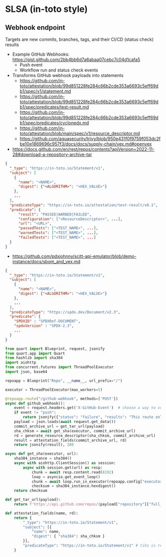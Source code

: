 # SLSA (in-toto style)

## Webhook endpoint

Targets are new commits, branches, tags, and their CI/CD (status check) results

- Example GitHub Webhooks: https://gist.github.com/2bb4bb6d7a6abaa07cebc7c04d1cafa5
  - Push event
  - Workflow run and status check events
- Transforms GitHub webhook payloads into statements
  - https://github.com/in-toto/attestation/blob/99d851228fe284c66b2cde353a6693c5eff69db1/spec/v1/statement.md
  - https://github.com/in-toto/attestation/blob/99d851228fe284c66b2cde353a6693c5eff69db1/spec/predicates/test-result.md
  - https://github.com/in-toto/attestation/blob/99d851228fe284c66b2cde353a6693c5eff69db1/spec/predicates/cyclonedx.md
  - https://github.com/in-toto/attestation/blob/main/spec/v1/resource_descriptor.md
  - https://github.com/aquasecurity/trivy/blob/950e431f0f9759f053dc2fbe10e1869696c957f3/docs/docs/supply-chain/vex.md#openvex
- https://docs.github.com/en/rest/repos/contents?apiVersion=2022-11-28#download-a-repository-archive-tar

```json
{
  "_type": "https://in-toto.io/Statement/v1",
  "subject": [
    {
      "name": "<NAME>",
      "digest": {"<ALGORITHM>": "<HEX_VALUE>"}
    },
    ...
  ],
  "predicateType": "https://in-toto.io/attestation/test-result/v0.1",
  "predicate": {
      "result": "PASSED|WARNED|FAILED",
      "configuration": ["<ResourceDescriptor>", ...],
      "url": "<URL>",
      "passedTests": ["<TEST_NAME>", ...],
      "warnedTests": ["<TEST_NAME>", ...],
      "failedTests": ["<TEST_NAME>", ...]
  }
}
```

- https://github.com/pdxjohnny/scitt-api-emulator/blob/demo-instance/docs/sbom_and_vex.md

```json
{
  "_type": "https://in-toto.io/Statement/v1",
  "subject": [
    {
      "name": "<NAME>",
      "digest": {"<ALGORITHM>": "<HEX_VALUE>"}
    },
    ...
  ],
  "predicateType": "https://spdx.dev/Document/v2.3",
  "predicate": {
    "SPDXID" : "SPDXRef-DOCUMENT",
    "spdxVersion" : "SPDX-2.3",
    ...
  }
}
```

```python
from quart import Blueprint, request, jsonify
from quart.app import Quart
from hashlib import sha384
import aiohttp
from concurrent.futures import ThreadPoolExecutor
import json, base64

repoapp = Blueprint("Repo", __name__, url_prefix="/")

executor = ThreadPoolExecutor(max_workers=5)

@repoapp.route("/github-webhook", methods=['POST'])
async def github_webhook():
    event = request.headers.get('X-GitHub-Event')  # choose a way to verify the request
    if event != "push":
        return jsonify({"status": "failure", "results": "This route only accepts push events."}), 400
    payload = json.loads(await request.get_data())
    commit_archive_url = get_tar_url(payload)
    sha_chksm = await get_sha(executor, commit_archive_url)
    rd = generate_resource_descriptor(sha_chksm, commit_archive_url)
    result = attestation_fields(commit_archive_url, rd)
    return jsonify(result), 200

async def get_sha(executor, url):
    sha384_instance = sha384()
    async with aiohttp.ClientSession() as session:
        async with session.get(url) as resp:
            chunk = await resp.content.read(8192)
            loop = asyncio.get_event_loop()
            chunk = await loop.run_in_executor(repoapp.config["executor"], sha384_instance.update, chunk)
            checksum = sha384_instance.hexdigest()
    return checksum

def get_tar_url(payload):
    return f'https://api.github.com/repos/{payload["repository"]["full_name"]}/tarball/{payload["hash"]}'

def attestation_fields(name, rd):
    return {
        "_type": "https://in-toto.io/Statement/v1",
        "subject": [{
            "name": name,
            "digest": { "sha384": sha_chksm }
        }],
        "predicateType": "https://in-toto.io/Statement/v1" # tihs is required but predicate is optional, do we need predicate?
    }
```
